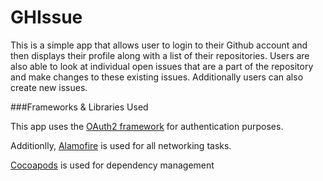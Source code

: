 GHIssue
===================


This is a simple app that allows user to login to their Github account and then displays their profile along with a list of their repositories. Users are also able to look at individual open issues that are a part of the repository and make changes to these existing issues. Additionally users can also create new issues.


###Frameworks & Libraries Used

This app uses the [OAuth2 framework][oauth2] for authentication purposes.

Additionlly, [Alamofire] is used for all networking tasks.

 [Cocoapods][] is used for dependency management








[oauth2]: https://github.com/p2/OAuth2
[cocoapods]: https://cocoapods.org/pods/p2.OAuth2
[cocinstall]: https://guides.cocoapods.org/using/getting-started.html
[osx]: https://github.com/p2/OAuth2App
[Alamofire]: https://github.com/Alamofire/Alamofire
